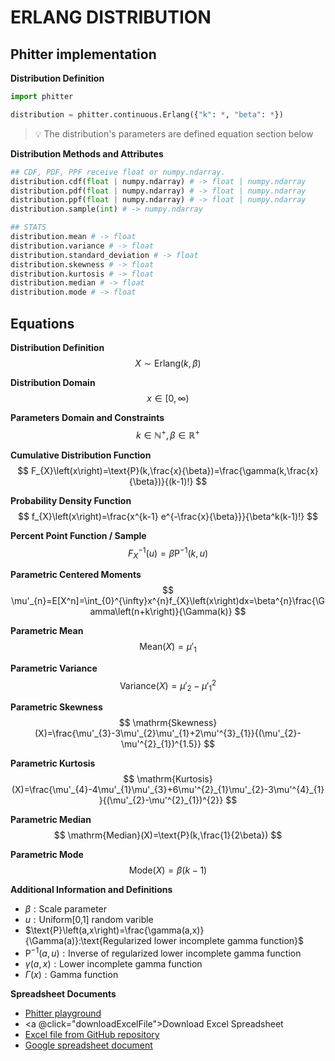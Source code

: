 # ERLANG DISTRIBUTION

## Phitter implementation

**Distribution Definition**

```python
import phitter

distribution = phitter.continuous.Erlang({"k": *, "beta": *})
```

> 💡 The distribution's parameters are defined equation section below

**Distribution Methods and Attributes**

```python
## CDF, PDF, PPF receive float or numpy.ndarray.
distribution.cdf(float | numpy.ndarray) # -> float | numpy.ndarray
distribution.pdf(float | numpy.ndarray) # -> float | numpy.ndarray
distribution.ppf(float | numpy.ndarray) # -> float | numpy.ndarray
distribution.sample(int) # -> numpy.ndarray

## STATS
distribution.mean # -> float
distribution.variance # -> float
distribution.standard_deviation # -> float
distribution.skewness # -> float
distribution.kurtosis # -> float
distribution.median # -> float
distribution.mode # -> float
```

## Equations

**Distribution Definition**
$$ X\sim\mathrm{Erlang}\left(k,\beta\right) $$

**Distribution Domain**
$$ x\in [0,\infty)  $$

**Parameters Domain and Constraints**
$$ k\in\mathbb{N}^{+}, \beta\in\mathbb{R}^{+} $$

**Cumulative Distribution Function**
$$ F_{X}\left(x\right)=\text{P}(k,\frac{x}{\beta})=\frac{\gamma(k,\frac{x}{\beta})}{(k-1)!} $$

**Probability Density Function**
$$ f_{X}\left(x\right)=\frac{x^{k-1} e^{-\frac{x}{\beta}}}{\beta^k(k-1)!} $$

**Percent Point Function / Sample**
$$ F^{-1}_{X}\left(u\right)=\beta \text{P}^{-1}\left(k,u\right) $$

**Parametric Centered Moments**
$$ \mu'_{n}=E[X^n]=\int_{0}^{\infty}x^{n}f_{X}\left(x\right)dx=\beta^{n}\frac{\Gamma\left(n+k\right)}{\Gamma(k)} $$

**Parametric Mean**
$$ \mathrm{Mean}(X)=\mu'_{1} $$

**Parametric Variance**
$$ \mathrm{Variance}(X)=\mu'_{2}-\mu'^{2}_{1} $$

**Parametric Skewness**
$$ \mathrm{Skewness}(X)=\frac{\mu'_{3}-3\mu'_{2}\mu'_{1}+2\mu'^{3}_{1}}{(\mu'_{2}-\mu'^{2}_{1})^{1.5}} $$

**Parametric Kurtosis**
$$ \mathrm{Kurtosis}(X)=\frac{\mu'_{4}-4\mu'_{1}\mu'_{3}+6\mu'^{2}_{1}\mu'_{2}-3\mu'^{4}_{1}}{(\mu'_{2}-\mu'^{2}_{1})^{2}} $$

**Parametric Median**
$$ \mathrm{Median}(X)=\text{P}(k,\frac{1}{2\beta}) $$

**Parametric Mode**
$$ \mathrm{Mode}(X)=\beta\left(k-1\right) $$

**Additional Information and Definitions**
- $\beta:\text{Scale parameter}$
- $u:\text{Uniform[0,1] random varible}$
- $\text{P}\left(a,x\right)=\frac{\gamma(a,x)}{\Gamma(a)}:\text{Regularized lower incomplete gamma function}$
- $\text{P}^{-1}\left(a,u\right):\text{Inverse of regularized lower incomplete gamma function}$
- $\gamma\left(a,x\right):\text{Lower incomplete gamma function}$
- $\Gamma\left(x\right):\text{Gamma function}$

**Spreadsheet Documents**

-   [Phitter playground](https://phitter.io/distributions/continuous/erlang)
-   <a @click="downloadExcelFile">Download Excel Spreadsheet</a>
-   [Excel file from GitHub repository](https://github.com/phitterio/phitter-files/blob/main/continuous/erlang.xlsx)
-   [Google spreadsheet document](https://docs.google.com/spreadsheets/d/1uG3Otntnm3cvMSkhkEiBVKuFn1pCLSWmiCxfN01D824)

<script setup>
const downloadExcelFile = function() {
    const fileId = "erlang";
    const url = `https://raw.githubusercontent.com/phitterio/phitter-files/main/continuous/${fileId}.xlsx`;
    const link = document.createElement("a");
    link.href = url;
    link.setAttribute("download", `${fileId}.xlsx`);
    document.body.appendChild(link);
    link.click();
    document.body.removeChild(link);
};
</script>

<style module>
a {
  cursor: pointer;
}
</style>

    
